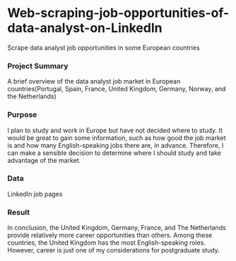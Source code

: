 # Web-scraping-job-opportunities-of-data-analyst-on-Linkedln
Scrape data analyst job opportunities in some European countries

### Project Summary
A brief overview of the data analyst job market in European countries(Portugal, Spain, France, United Kingdom, Germany, Norway, and the Netherlands)

### Purpose
I plan to study and work in Europe but have not decided where to study. It would be great to gain some information, such as how good the job market is and how many English-speaking jobs there are, in advance. Therefore, I can make a sensible decision to determine where I should study and take advantage of the market.

### Data
LinkedIn job pages

### Result
In conclusion, the United Kingdom, Germany, France, and The Netherlands provide relatively more career opportunities than others. Among these countries, the United Kingdom has the most English-speaking roles. However, career is just one of my considerations for postgraduate study.
